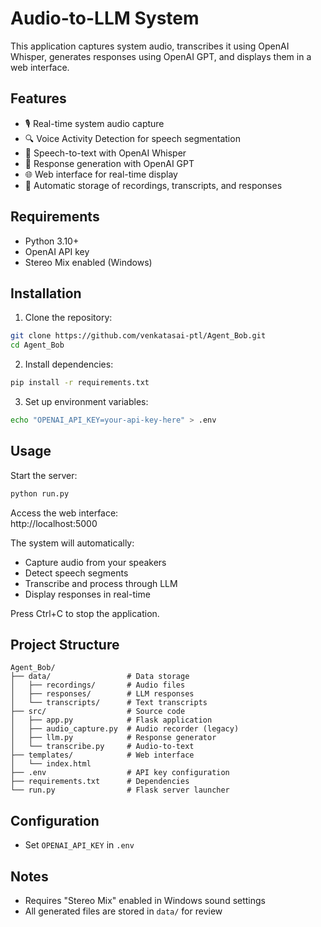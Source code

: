 # Audio-to-LLM System

This application captures system audio, transcribes it using OpenAI Whisper, generates responses using OpenAI GPT, and displays them in a web interface.

## Features
- 🎙️ Real-time system audio capture
- 🔍 Voice Activity Detection for speech segmentation
- 📝 Speech-to-text with OpenAI Whisper
- 💬 Response generation with OpenAI GPT
- 🌐 Web interface for real-time display
- 💾 Automatic storage of recordings, transcripts, and responses

## Requirements
- Python 3.10+
- OpenAI API key
- Stereo Mix enabled (Windows)

## Installation
1. Clone the repository:
```bash
git clone https://github.com/venkatasai-ptl/Agent_Bob.git
cd Agent_Bob
```

2. Install dependencies:
```bash
pip install -r requirements.txt
```

3. Set up environment variables:
```bash
echo "OPENAI_API_KEY=your-api-key-here" > .env
```

## Usage
Start the server:
```bash
python run.py
```

Access the web interface:  
http://localhost:5000

The system will automatically:
- Capture audio from your speakers
- Detect speech segments
- Transcribe and process through LLM
- Display responses in real-time

Press Ctrl+C to stop the application.

## Project Structure
```
Agent_Bob/
├── data/                 # Data storage
│   ├── recordings/       # Audio files
│   ├── responses/        # LLM responses
│   └── transcripts/      # Text transcripts
├── src/                  # Source code
│   ├── app.py            # Flask application
│   ├── audio_capture.py  # Audio recorder (legacy)
│   ├── llm.py            # Response generator
│   └── transcribe.py     # Audio-to-text
├── templates/            # Web interface
│   └── index.html
├── .env                  # API key configuration
├── requirements.txt      # Dependencies
└── run.py                # Flask server launcher
```

## Configuration
- Set `OPENAI_API_KEY` in `.env`

## Notes
- Requires "Stereo Mix" enabled in Windows sound settings
- All generated files are stored in `data/` for review
